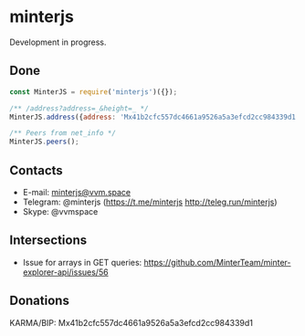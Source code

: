 # minterjs

Development in progress.

## Done

```js
const MinterJS = require('minterjs')({});

/** /address?address=_&height=_ */
MinterJS.address({address: 'Mx41b2cfc557dc4661a9526a5a3efcd2cc984339d1'});

/** Peers from net_info */
MinterJS.peers();

```

## Contacts

- E-mail: minterjs@vvm.space
- Telegram: @minterjs (https://t.me/minterjs http://teleg.run/minterjs)
- Skype: @vvmspace

## Intersections

- Issue for arrays in GET queries: https://github.com/MinterTeam/minter-explorer-api/issues/56

## Donations

KARMA/BIP: Mx41b2cfc557dc4661a9526a5a3efcd2cc984339d1

